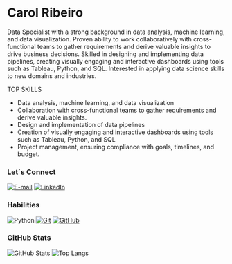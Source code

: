 # Carol Ribeiro
Data Specialist with a strong background in data analysis, machine learning, and data visualization. 
Proven ability to work collaboratively with cross-functional teams to gather requirements and derive valuable insights to drive business decisions. 
Skilled in designing and implementing data pipelines, creating visually engaging and interactive dashboards using tools such as Tableau, Python, and SQL.
Interested in applying data science skills to new domains and industries.

TOP SKILLS
- Data analysis, machine learning, and data visualization
- Collaboration with cross-functional teams to gather requirements and derive valuable insights.
- Design and implementation of data pipelines
- Creation of visually engaging and interactive dashboards using tools such as Tableau, Python, and SQL
- Project management, ensuring compliance with goals, timelines, and budget.

### Let´s Connect
[![E-mail](https://img.shields.io/badge/-Email-000?style=for-the-badge&logo=microsoft-outlook&logoColor=E94D5F)](mailto:dscarolribeiro@gmail.com)
[![LinkedIn](https://img.shields.io/badge/-LinkedIn-000?style=for-the-badge&logo=linkedin&logoColor=30A3DC)](https://www.linkedin.com/in/carolribeirodev/)


### Habilities
![Python](https://img.shields.io/badge/Python-000?style=for-the-badge&logo=python)
[![Git](https://img.shields.io/badge/Git-000?style=for-the-badge&logo=git&logoColor=E94D5F)](https://git-scm.com/doc) 
[![GitHub](https://img.shields.io/badge/GitHub-000?style=for-the-badge&logo=github&logoColor=30A3DC)](https://docs.github.com/)

### GitHub Stats
![GitHub Stats](https://github-readme-stats.vercel.app/api?username=carolribeirodev&theme=transparent&bg_color=000&border_color=30A3DC&show_icons=true&icon_color=30A3DC&title_color=E94D5F&text_color=FFF)
![Top Langs](https://github-readme-stats-git-masterrstaa-rickstaa.vercel.app/api/top-langs/?username=carolribeirodev&layout=compact&bg_color=000&border_color=30A3DC&title_color=E94D5F&text_color=FFF)
